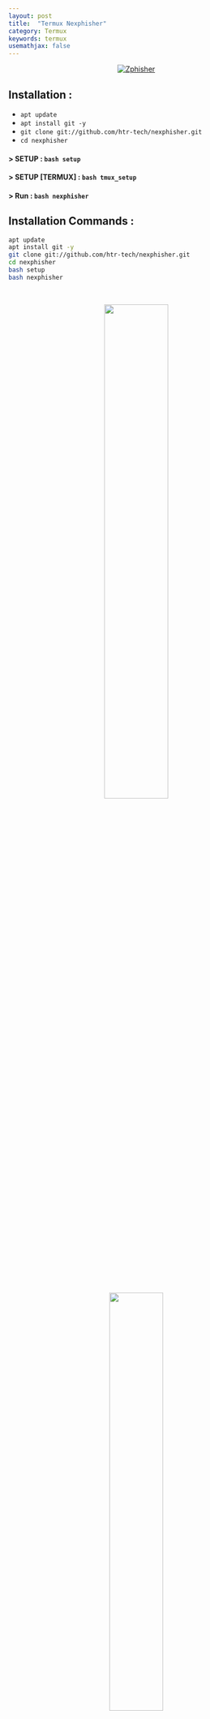 ```yaml
---
layout: post
title:  "Termux Nexphisher"
category: Termux
keywords: termux
usemathjax: false
---
```

<p align="center">
<a href="#"><img title="Zphisher" src="https://raw.githubusercontent.com/htr-tech/release-download/master/images/banner/nexphisher.png"></a>
</p>

## Installation :

* `apt update`
* `apt install git -y`
* `git clone git://github.com/htr-tech/nexphisher.git`
* `cd nexphisher`
#### > SETUP : `bash setup` <br>
#### > SETUP [TERMUX] : `bash tmux_setup` <br>
#### > Run : `bash nexphisher`

## Installation Commands :
```bash
apt update  
apt install git -y  
git clone git://github.com/htr-tech/nexphisher.git  
cd nexphisher 
bash setup
bash nexphisher
```
<br>
<p align="center">
<img width="50%" src="https://raw.githubusercontent.com/htr-tech/release-download/master/images/nexphisher1.png"/><br>
<img width="46%" src="https://raw.githubusercontent.com/htr-tech/release-download/master/images/nexphisher2.png"/>

## Features :
 [+] Latest Login Pages !<br>
 [+] 5 Port Forwarding Options !<br>
 [+] Easy for Beginners !<br>

## Credits :
Zphisher (https://github.com/htr-tech/zphisher)<br>
The Linux Choice (https://github.com/thelinuxchoice)<br>
DarkSecDevelopers (https://github.com/DarkSecDevelopers)<br>
Undeadsec (https://github.com/Undeadsec)<br>

## Tunelling Options :
Localhost (127.0.0.1)<br>
NGROK (https://ngrok.com)<br>
SERVEO (https://serveo.net)<br>
LOCALHOSTRUN (https://localhost.run)<br>
LOCALXPOSE (https://localxpose.io/)<br>

## Find Owner on :
[![Github](https://img.shields.io/badge/Github-HTR--TECH-green?style=for-the-badge&logo=github)](https://github.com/htr-tech)
[![Instagram](https://img.shields.io/badge/IG-%40tahmid.rayat-red?style=for-the-badge&logo=instagram)](https://www.instagram.com/tahmid.rayat)
[![Messenger](https://img.shields.io/badge/Chat-Messenger-blue?style=for-the-badge&logo=messenger)](https://m.me/tahmid.rayat.official)

